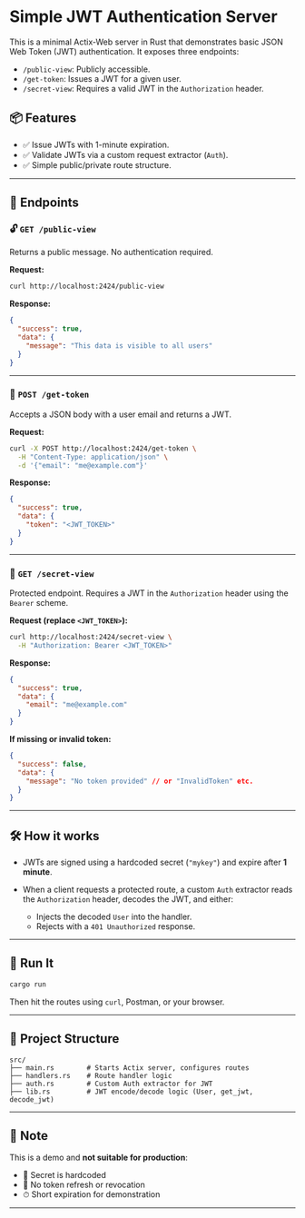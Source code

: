 
# Simple JWT Authentication Server

This is a minimal Actix-Web server in Rust that demonstrates basic JSON Web Token (JWT) authentication. It exposes three endpoints:

- `/public-view`: Publicly accessible.
- `/get-token`: Issues a JWT for a given user.
- `/secret-view`: Requires a valid JWT in the `Authorization` header.

## 📦 Features

- ✅ Issue JWTs with 1-minute expiration.
- ✅ Validate JWTs via a custom request extractor (`Auth`).
- ✅ Simple public/private route structure.

---

## 📜 Endpoints

### 🔓 `GET /public-view`

Returns a public message. No authentication required.

**Request:**
```bash
curl http://localhost:2424/public-view
````

**Response:**

```json
{
  "success": true,
  "data": {
    "message": "This data is visible to all users"
  }
}
```

---

### 🔑 `POST /get-token`

Accepts a JSON body with a user email and returns a JWT.

**Request:**

```bash
curl -X POST http://localhost:2424/get-token \
  -H "Content-Type: application/json" \
  -d '{"email": "me@example.com"}'
```

**Response:**

```json
{
  "success": true,
  "data": {
    "token": "<JWT_TOKEN>"
  }
}
```

---

### 🔐 `GET /secret-view`

Protected endpoint. Requires a JWT in the `Authorization` header using the `Bearer` scheme.

**Request (replace `<JWT_TOKEN>`):**

```bash
curl http://localhost:2424/secret-view \
  -H "Authorization: Bearer <JWT_TOKEN>"
```

**Response:**

```json
{
  "success": true,
  "data": {
    "email": "me@example.com"
  }
}
```

**If missing or invalid token:**

```json
{
  "success": false,
  "data": {
    "message": "No token provided" // or "InvalidToken" etc.
  }
}
```

---

## 🛠 How it works

* JWTs are signed using a hardcoded secret (`"mykey"`) and expire after **1 minute**.
* When a client requests a protected route, a custom `Auth` extractor reads the `Authorization` header, decodes the JWT, and either:

  * Injects the decoded `User` into the handler.
  * Rejects with a `401 Unauthorized` response.

---

## 🚀 Run It

```bash
cargo run
```

Then hit the routes using `curl`, Postman, or your browser.

---

## 📁 Project Structure

```
src/
├── main.rs        # Starts Actix server, configures routes
├── handlers.rs    # Route handler logic
├── auth.rs        # Custom Auth extractor for JWT
├── lib.rs         # JWT encode/decode logic (User, get_jwt, decode_jwt)
```

---

## 🔐 Note

This is a demo and **not suitable for production**:

* 🔑 Secret is hardcoded
* 🔁 No token refresh or revocation
* ⏱ Short expiration for demonstration

---


